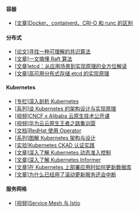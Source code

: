 

#### 容器
* [[文章]Docker、containerd、CRI-O 和 runc 的区别](https://www.tutorialworks.com/difference-docker-containerd-runc-crio-oci/)

#### 分布式

* [[论文]寻找一种可理解的共识算法](https://github.com/maemual/raft-zh_cn)
* [[文章]一文搞懂 Raft 算法](https://www.cnblogs.com/xybaby/p/10124083.html#4943894)
* [[文章]etcd：从应用场景到实现原理的全方位解读](https://www.infoq.cn/article/etcd-interpretation-application-scenario-implement-principle/)
* [[文章]高可用分布式存储 etcd 的实现原理](https://draveness.me/etcd-introduction/)

#### Kubernetes

* [[专栏]深入剖析 Kubernetes](https://time.geekbang.org/column/intro/116)
* [[系列]谈 Kubernetes 的架构设计与实现原理](https://draveness.me/tags/kubernetes)
* [[视频]CNCF x Alibaba 云原生技术公开课](https://edu.aliyun.com/roadmap/cloudnative)
* [[视频]华为云云原生王者之路集训营](https://education.huaweicloud.com/programs/63384278-52ab-42e9-8e67-5dff5a9f37fd/about?isAuth=0&amp;cfrom=hwc)
* [[文档]RedHat 使用 Operator](https://access.redhat.com/documentation/zh-cn/openshift_container_platform/4.8/html/operators/index)
* [[系列]图解 Kubernetes 架构与设计](https://i.cloudnative.to/kubernetes/kubernetes/index)
* [[实验]Kubernetes CKAD 认证实践](https://start.aliyun.com/course?id=0iNJ9RDH)
* [[文章]深入了解 Kubernetes 动态准入控制](https://github.com/morvencao/kube-mutating-webhook-tutorial/blob/master/medium-article.md)
* [[文章]深入了解 Kubernetes Informer](https://cloudnative.to/blog/client-go-informer-source-code/)
* [[文章]在 Kubernetes 上部署应用时如何更新数据库](https://cloudnative.to/blog/running-database-migration-when-deploying-to-kubernetes/)
* [[文章]为什么已经用了滚动更新服务还会中断](https://feisky.xyz/posts/2021-01-18-rolling-update/)

#### 服务网格
* [[视频]Service Mesh 与 Istio](https://edu.aliyun.com/course/1946/lesson/list?spm=5176.8764728.aliyun-edu-course-tab.2.4e9f348fZmiWoF)



